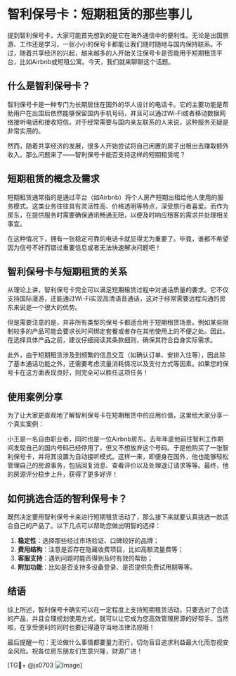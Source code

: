 # 智利保号卡：短期租赁的那些事儿

提到智利保号卡，大家可能首先想到的是它在海外通信中的便利性。无论是出国旅游、工作还是学习，一张小小的保号卡都能让我们随时随地与国内保持联系。不过，随着共享经济的兴起，越来越多的人开始关注保号卡是否能用于短期租赁平台，比如Airbnb或短租公寓。今天，我们就来聊聊这个话题。

## 什么是智利保号卡？

智利保号卡是一种专门为长期居住在国外的华人设计的电话卡。它的主要功能是帮助用户在出国后依然能够保留国内手机号码，并且可以通过Wi-Fi或者移动数据网络接听电话和接收短信。对于经常需要与国内亲友联系的人来说，这种服务无疑是非常实用的。

然而，随着共享经济的发展，很多人开始尝试将自己闲置的房子出租出去赚取额外收入。那么问题来了——智利保号卡能否支持这样的短期租赁呢？

## 短期租赁的概念及需求

短期租赁通常指的是通过平台（如Airbnb）将个人房产短期出租给他人使用的服务模式。这类业务往往具有灵活性高、价格透明等特点，深受旅行者喜爱。而作为房东，在提供服务时需要确保通讯畅通无阻，以便及时响应租客的需求并处理相关事宜。

在这种情况下，拥有一张稳定可靠的电话卡就显得尤为重要了。毕竟，谁都不希望因为信号不好而错过重要信息或者无法快速解决问题吧！

## 智利保号卡与短期租赁的关系

从理论上讲，智利保号卡完全可以满足短期租赁过程中对通话质量的要求。它不仅支持国际漫游，还能通过Wi-Fi实现高清语音通话，这对于经常需要远程沟通的房东来说是一个很大的优势。

但是需要注意的是，并非所有类型的保号卡都适合用于短期租赁场景。例如某些限制较多的产品可能会要求长时间绑定套餐或者存在其他使用上的不便之处。因此，在选择具体产品之前，建议仔细阅读其条款细则，确保其符合自身实际需求。

此外，由于短期租赁涉及到频繁的信息交互（如确认订单、安排入住等），因此除了基本通话功能之外，还需要考虑流量消耗情况以及支付方式等因素。如果您的保号卡在这方面表现良好，则完全可以胜任这项任务！

## 使用案例分享

为了让大家更直观地了解智利保号卡在短期租赁中的应用价值，这里给大家分享一个真实案例：

小王是一名自由职业者，同时也是一位Airbnb房东。去年年底他前往智利工作期间发现自己的国内号码已经停用了，但又不想放弃这个号码。于是他购买了一张智利保号卡，并将其设置为自动接听模式。这样一来，即便身在国外，他也能够轻松管理自己的房源事务，包括回复消息、查看评价以及处理退订请求等等。最终，他的房源评分稳步上升，获得了更多好评！

## 如何挑选合适的智利保号卡？

既然决定要用智利保号卡来进行短期租赁活动了，那么接下来就要认真挑选一款适合自己的产品了。以下几点可以帮助您做出明智的选择：

1. **稳定性**：选择那些经过市场验证、口碑较好的品牌；
2. **费用结构**：注意是否存在隐藏收费项目，比如高额流量费等；
3. **客服支持**：遇到问题时能否得到及时有效的帮助；
4. **附加功能**：比如是否支持多设备登录、是否提供免费试用期等等。

## 结语

综上所述，智利保号卡确实可以在一定程度上支持短期租赁活动。只要选对了合适的产品，并且合理规划使用方式，就可以让它成为您高效管理房源的好帮手。当然啦，在享受便利的同时也要记得遵守当地法律法规哦！

最后提醒一句：无论做什么事情都要量力而行，切勿盲目追求利益最大化而忽视安全风险。祝各位房东朋友们生意兴隆，财源广进！

[TG💪+ @jx0703 ![Image](https://github.com/user-attachments/assets/dbca1d08-cadb-493c-b0ec-ad6f7a83f270)]